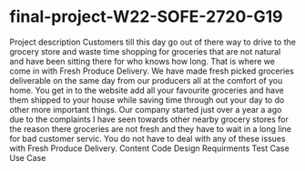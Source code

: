 # final-project-W22-SOFE-2720-G19
Project description 
Customers till this day go out of there way to drive to the grocery store and waste time shopping for groceries that are not natural and have been sitting there for who knows how long. That is where we come in with Fresh Produce Delivery. We have made fresh picked groceries deliverable on the same day from our producers all at the comfort of you home. You get in to the website add all your favourite groceries and have them shipped to your house while saving time through out your day to do other more important things. Our company started just over a year a ago due to the complaints I have seen towards other nearby grocery stores for the reason there groceries are not fresh and they have to wait in a long line for bad customer servic. You do not have to deal with any of these issues with Fresh Produce Delivery.
Content
Code
Design 
Requirments
Test Case 
Use Case
